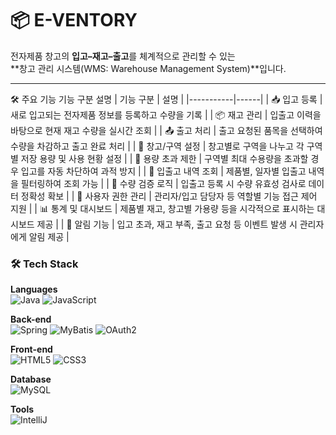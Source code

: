 # 📦 E-VENTORY

전자제품 창고의 **입고–재고–출고**를 체계적으로 관리할 수 있는  
**창고 관리 시스템(WMS: Warehouse Management System)**입니다.

---

🛠️ 주요 기능
기능 구분	설명
| 기능 구분 | 설명 |
|-----------|------|
| 📥 입고 등록 | 새로 입고되는 전자제품 정보를 등록하고 수량을 기록 |
| 📦 재고 관리 | 입출고 이력을 바탕으로 현재 재고 수량을 실시간 조회 |
| 📤 출고 처리 | 출고 요청된 품목을 선택하여 수량을 차감하고 출고 완료 처리 |
| 🧭 창고/구역 설정 | 창고별로 구역을 나누고 각 구역별 저장 용량 및 사용 현황 설정 |
| 🚫 용량 초과 제한 | 구역별 최대 수용량을 초과할 경우 입고를 자동 차단하여 과적 방지 |
| 🧾 입출고 내역 조회 | 제품별, 일자별 입출고 내역을 필터링하여 조회 가능 |
| 🧮 수량 검증 로직 | 입출고 등록 시 수량 유효성 검사로 데이터 정확성 확보 |
| 👤 사용자 권한 관리 | 관리자/입고 담당자 등 역할별 기능 접근 제어 지원 |
| 📊 통계 및 대시보드 | 제품별 재고, 창고별 가용량 등을 시각적으로 표시하는 대시보드 제공 |
| 🔔 알림 기능 | 입고 초과, 재고 부족, 출고 요청 등 이벤트 발생 시 관리자에게 알림 제공 |


### 🛠️ Tech Stack

**Languages**  
![Java](https://img.shields.io/badge/Java-007396?style=flat&logo=java&logoColor=white)
![JavaScript](https://img.shields.io/badge/JavaScript-F7DF1E?style=flat&logo=javascript&logoColor=black)


**Back-end**  
![Spring](https://img.shields.io/badge/Spring-6DB33F?style=flat&logo=spring&logoColor=white)
![MyBatis](https://img.shields.io/badge/MyBatis-000000?style=flat)
![OAuth2](https://img.shields.io/badge/OAuth2-0072C6?style=flat)

**Front-end**  
![HTML5](https://img.shields.io/badge/HTML5-E34F26?style=flat&logo=html5&logoColor=white)
![CSS3](https://img.shields.io/badge/CSS3-1572B6?style=flat&logo=css3&logoColor=white)

**Database**  
![MySQL](https://img.shields.io/badge/MySQL-4479A1?style=flat)


**Tools**  
![IntelliJ](https://img.shields.io/badge/IntelliJIDEA-000000?style=flat)
















